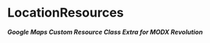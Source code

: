 LocationResources
=================
***Google Maps Custom Resource Class Extra for MODX Revolution***


